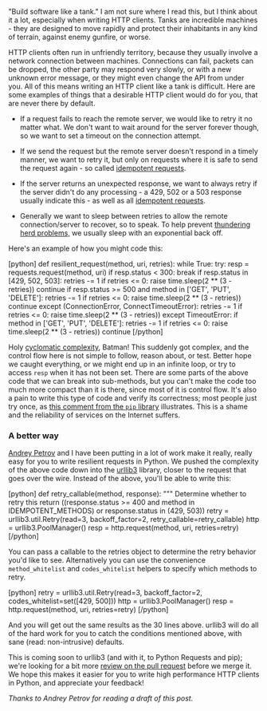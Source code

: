 "Build software like a tank." I am not sure where I read this, but I think
about it a lot, especially when writing HTTP clients. Tanks are incredible
machines - they are designed to move rapidly and protect their inhabitants in
any kind of terrain, against enemy gunfire, or worse.

HTTP clients often run in unfriendly territory, because they usually involve
a network connection between machines. Connections can fail, packets can be
dropped, the other party may respond very slowly, or with a new unknown error
message, or they might even change the API from under you. All of this means
writing an HTTP client like a tank is difficult. Here are some examples of
things that a desirable HTTP client would do for you, that are never there by
default.

- If a request fails to reach the remote server, we would like to retry it no
matter what. We don't want to wait around for the server forever though, so we
want to set a timeout on the connection attempt.

- If we send the request but the remote server doesn't respond in a timely
manner, we want to retry it, but only on requests where it is safe to send the
request again - so called [idempotent requests][idempotency].

- If the server returns an unexpected response, we want to always retry if the
server didn't do any processing - a 429, 502 or a 503 response usually indicate
this - as well as all [idempotent requests][idempotency].

 [idempotency]: http://restcookbook.com/HTTP%20Methods/idempotency/

- Generally we want to sleep between retries to allow the remote
connection/server to recover, so to speak. To help prevent [thundering herd
problems,][thundering-herd] we usually sleep with an exponential back off.

 [thundering-herd]: http://en.wikipedia.org/wiki/Thundering_herd_problem

Here's an example of how you might code this:

<p>
[python]
def resilient_request(method, uri, retries):
    while True:
        try:
            resp = requests.request(method, uri)
            if resp.status < 300:
                break
            if resp.status in [429, 502, 503]:
                retries -= 1
                if retries <= 0:
                    raise
                time.sleep(2 ** (3 - retries))
                continue
            if resp.status >= 500 and method in ['GET', 'PUT', 'DELETE']:
                retries -= 1
                if retries <= 0:
                    raise
                time.sleep(2 ** (3 - retries))
                continue
        except (ConnectionError, ConnectTimeoutError):
            retries -= 1
            if retries <= 0:
                raise
            time.sleep(2 ** (3 - retries))
        except TimeoutError:
            if method in ['GET', 'PUT', 'DELETE']:
                retries -= 1
                if retries <= 0:
                    raise
                time.sleep(2 ** (3 - retries))
                continue
[/python]
</p>

Holy [cyclomatic complexity][mccabe], Batman! This suddenly got complex, and
the control flow here is not simple to follow, reason about, or test. Better
hope we caught everything, or we might end up in an infinite loop, or try to
access `resp` when it has not been set. There are some parts of the above code
that we can break into sub-methods, but you can't make the code too much more
compact than it is there, since most of it is control flow. It's also a pain to
write this type of code and verify its correctness; most people just try once,
as [this comment from the `pip` library][pip] illustrates. This is a shame and
the reliability of services on the Internet suffers.

[mccabe]: http://en.wikipedia.org/wiki/Cyclomatic_complexity
[pip]: https://github.com/pypa/pip/blob/develop/pip/download.py#L267

### A better way

[Andrey Petrov](http://shazow.net/) and I have been putting in a lot of work
make it really, really easy for you to write resilient requests in Python.
We pushed the complexity of the above code down into the [urllib3][urllib3]
library, closer to the request that goes over the wire. Instead of the above,
you'll be able to write this:

 [urllib3]: http://urllib3.readthedocs.org/en/latest/

<p>
[python]
def retry_callable(method, response):
    """ Determine whether to retry this
    return ((response.status >= 400 and method in IDEMPOTENT_METHODS)
            or response.status in (429, 503))
retry = urllib3.util.Retry(read=3, backoff_factor=2,
                           retry_callable=retry_callable)
http = urllib3.PoolManager()
resp = http.request(method, uri, retries=retry)
[/python]
</p>

You can pass a callable to the retries object to determine the retry behavior
you'd like to see. Alternatively you can use the convenience `method_whitelist`
and `codes_whitelist` helpers to specify which methods to retry.

<p>
[python]
retry = urllib3.util.Retry(read=3, backoff_factor=2,
                           codes_whitelist=set([429, 500]))
http = urllib3.PoolManager()
resp = http.request(method, uri, retries=retry)
[/python]
</p>

And you will get out the same results as the 30 lines above. urllib3 will do
all of the hard work for you to catch the conditions mentioned above, with sane
(read: non-intrusive) defaults.

This is coming soon to urllib3 (and with it, to Python Requests and pip); we're
looking for a bit more [review on the pull request][pr] before we merge it. We
hope this makes it easier for you to write high performance HTTP clients in
Python, and appreciate your feedback!

 [pr]: https://github.com/shazow/urllib3/pull/326

*Thanks to Andrey Petrov for reading a draft of this post.*
